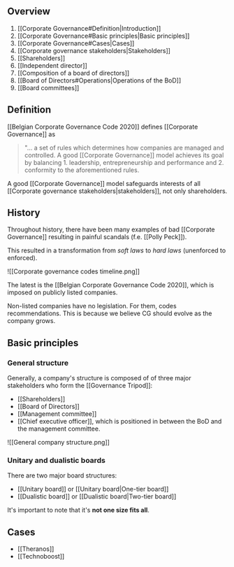 ## Overview
1. [[Corporate Governance#Definition|Introduction]]
2. [[Corporate Governance#Basic principles|Basic principles]]
3. [[Corporate Governance#Cases|Cases]]
4. [[Corporate governance stakeholders|Stakeholders]]
5. [[Shareholders]]
6. [[Independent director]]
7. [[Composition of a board of directors]]
8. [[Board of Directors#Operations|Operations of the BoD]]
9. [[Board committees]]
## Definition
[[Belgian Corporate Governance Code 2020]] defines [[Corporate Governance]] as 
> "... a set of rules which determines how companies are managed and controlled. A good [[Corporate Governance]] model achieves its goal by balancing 1. leadership, entrepreneurship and performance and 2. conformity to the aforementioned rules.

A good [[Corporate Governance]] model safeguards interests of all [[Corporate governance stakeholders|stakeholders]], not only shareholders. 
## History
Throughout history, there have been many examples of bad [[Corporate Governance]] resulting in painful scandals (f.e. [[Polly Peck]]).

This resulted in a transformation from *soft laws* to *hard laws* (unenforced to enforced).

![[Corporate governance codes timeline.png]]

The latest is the [[Belgian Corporate Governance Code 2020]], which is imposed on publicly listed companies.

Non-listed companies have no legislation. For them, codes recommendations. This is because we believe CG should evolve as the company grows.
## Basic principles
### General structure
Generally, a company's structure is composed of of three major stakeholders who form the [[Governance Tripod]]:
- [[Shareholders]]
- [[Board of Directors]]
- [[Management committee]]
- [[Chief executive officer]], which is positioned in between the BoD and the management committee.

![[General company structure.png]]
### Unitary and dualistic boards
There are two major board structures:
- [[Unitary board]] or [[Unitary board|One-tier board]]
- [[Dualistic board]] or [[Dualistic board|Two-tier board]]

It's important to note that it's **not one size fits all**.
## Cases
- [[Theranos]]
- [[Technoboost]]